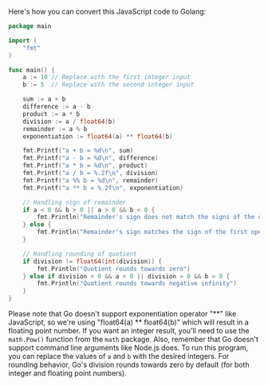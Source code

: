 Here's how you can convert this JavaScript code to Golang:
```go
package main

import (
	"fmt"
)

func main() {
	a := 10 // Replace with the first integer input
	b := 5  // Replace with the second integer input

	sum := a + b
	difference := a - b
	product := a * b
	division := a / float64(b)
	remainder := a % b
	exponentiation := float64(a) ** float64(b)

	fmt.Printf("a + b = %d\n", sum)
	fmt.Printf("a - b = %d\n", difference)
	fmt.Printf("a * b = %d\n", product)
	fmt.Printf("a / b = %.2f\n", division)
	fmt.Printf("a %% b = %d\n", remainder)
	fmt.Printf("a ** b = %.2f\n", exponentiation)

	// Handling sign of remainder
	if a < 0 && b > 0 || a > 0 && b < 0 {
		fmt.Println("Remainder's sign does not match the signs of the operands")
	} else {
		fmt.Println("Remainder's sign matches the sign of the first operand")
	}

	// Handling rounding of quotient
	if division != float64(int(division)) {
		fmt.Println("Quotient rounds towards zero")
	} else if division < 0 && a < 0 || division > 0 && b > 0 {
		fmt.Println("Quotient rounds towards negative infinity")
	}
}
```
Please note that Go doesn't support exponentiation operator "**" like JavaScript, so we're using "float64(a) ** float64(b)" which will result in a floating point number. If you want an integer result, you'll need to use the `math.Pow()` function from the `math` package.
Also, remember that Go doesn't support command line arguments like Node.js does. To run this program, you can replace the values of `a` and `b` with the desired integers.
For rounding behavior, Go's division rounds towards zero by default (for both integer and floating point numbers).

